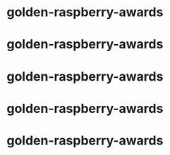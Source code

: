 # golden-raspberry-awards
# golden-raspberry-awards
# golden-raspberry-awards
# golden-raspberry-awards
# golden-raspberry-awards
